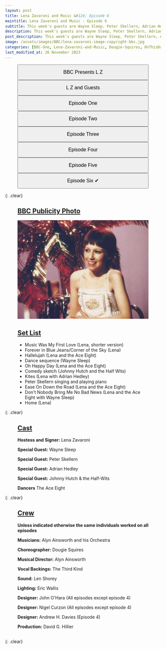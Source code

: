 ```yaml
---
layout: post
title: Lena Zavaroni and Music &#124; Episode 6
maintitle: Lena Zavaroni and Music - Episode 6
subtitle: This week's guests are Wayne Sleep, Peter Skellern, Adrian Hedley and Johnny Hutch & the Half-Wits
description: This week's guests are Wayne Sleep, Peter Skellern, Adrian Hedley and Johnny Hutch & the Half-Wits.
post_description: This week's guests are Wayne Sleep, Peter Skellern, Adrian Hedley and Johnny Hutch & the Half-Wits.
image: /assets/images/BBC/lena-zavaroni-image-copyright-bbc.jpg
categories: [BBC-One, Lena-Zavaroni-and-Music, Dougie-Squires, OnThisDay27June]
last_modified_at: 26 November 2023
---
```


<figure class="fig3">
<a href="/1979-04-01-bbc-presents-lena-zavaroni"><button class="width"><big>BBC Presents L Z</big></button></a>
<a href="/1979-04-08-lena-zavaroni-and-guests"><button class="width"><big>L Z and Guests</big></button></a>
<a href="/1979-05-23-lena-zavaroni-and-music"><button class="width"><big>Episode One</big></button></a>
<a href="/1979-05-30-lena-zavaroni-and-music"><button class="width"><big>Episode Two</big></button></a>
<a href="/1979-06-06-lena-zavaroni-and-music"><button class="width"><big>Episode Three</big></button></a>
<a href="/1979-06-13-lena-zavaroni-and-music"><button class="width"><big>Episode Four</big></button></a>
<a href="/1979-06-20-lena-zavaroni-and-music"><button class="width"><big>Episode Five</big></button></a>
<a href="/1979-06-27-lena-zavaroni-and-music"><button class="width"><big>Episode Six &#x2714;</big></button></a>
</figure>

{: .clear}

<figure class="fig1">
<h2 id="infobox1"><a href="#infobox1">BBC Publicity Photo</a></h2>
<img src="/assets/images/BBC/lena-zavaroni-image-copyright-bbc.jpg" class="full-width">
</figure>

<figure class="fig2">
<h2 id="infobox2"><a href="#infobox2">Set List</a></h2>
<ul>
<li>Music Was My First Love (Lena, shorter version)</li>
<li>Forever in Blue Jeans/Corner of the Sky (Lena)</li>
<li>Hallelujah (Lena and the Ace Eight)</li>
<li>Dance sequence (Wayne Sleep)</li>
<li>Oh Happy Day (Lena and the Ace Eight)</li>
<li>Comedy sketch (Johnny Hutch and the Half Wits)</li>
<li>Kites (Lena with Adrian Hedley)</li>
<li>Peter Skellern singing and playing piano</li>
<li>Ease On Down the Road (Lena and the Ace Eight)</li>
<li>Don't Nobody Bring Me No Bad News (Lena and the Ace Eight with Wayne Sleep)</li>
<li>Home (Lena)</li>
</ul>
</figure>

{: .clear}

<figure class="fig3">
<h2 id="infobox3"><a href="#infobox3">Cast</a></h2>
<p><strong>Hostess and Signer:</strong> Lena Zavaroni</p>
<p><strong>Special Guest:</strong> Wayne Sleep</p>
<p><strong>Special Guest:</strong> Peter Skellern</p>
<p><strong>Special Guest:</strong> Adrian Hedley</p>
<p><strong>Special Guest:</strong> Johnny Hutch & the Half-Wits</p>
<p><strong>Dancers</strong> The Ace Eight</p>
</figure>

{: .clear}

<figure class="fig3">
<h2 id="infobox4"><a href="#infobox4">Crew</a></h2>
<p><strong>Unless indicated otherwise the same individuals worked on all episodes</strong></p>
<p><strong>Musicians:</strong> Alyn Ainsworth and his Orchestra</p>
<p><strong>Choreographer:</strong> Dougie Squires</p>
<p><strong>Musical Director:</strong> Alyn Ainsworth</p>
<p><strong>Vocal Backings:</strong> The Third Kind</p>
<p><strong>Sound:</strong> Len Shorey</p>
<p><strong>Lighting:</strong> Eric Wallis</p>
<p><strong>Designer:</strong> John O'Hara (All episodes except episode 4)</p>
<p><strong>Designer:</strong> Nigel Curzon (All episodes except episode 4)</p>
<p><strong>Designer:</strong> Andrew H. Davies (Episode 4)</p>
<p><strong>Production:</strong> David G. Hillier</p>
</figure>

<br />{: .clear}

<style>
.width {width:24%; height:40px;}
@media (orientation: portrait) {.width {width:100%; height:50px;}}
</style>

